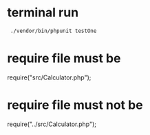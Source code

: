 # terminal run

```bash
 ./vendor/bin/phpunit testOne
 ```

# require file must be 
 require("src/Calculator.php");


# require file must not be 
  require("../src/Calculator.php");